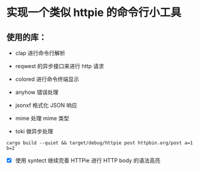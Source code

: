 # 实现一个类似 httpie 的命令行小工具

## 使用的库：

- clap 进行命令行解析

- reqwest 的异步接口来进行 http 请求

- colored 进行命令终端显示

- anyhow 错误处理

- jsonxf 格式化 JSON 响应

- mime 处理 mime 类型

- toki 做异步处理

```
cargo build --quiet && target/debug/httpie post httpbin.org/post a=1 b=2
```

- [x] 使用 syntect 继续完善 HTTPie 进行 HTTP body 的语法高亮
